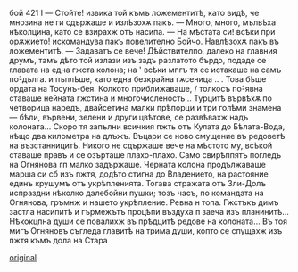 ﻿бой	421
I
— Стойте! извика той къмъ ложементитѣ, като видѣ, че мнозина не ги сдържаше и излѣзохѫ пакъ.
— Много, много, мълвѣха нѣколцина, като се взирахж отъ насипа.
— На мѣстата си! всѣки при орѫжието! искомандува пакъ повелително Бойчо. Навлѣзохѫ пакъ въ ложементитѣ.
— Задаватъ се вече!
Дѣйствителпо, далеко на главния друмъ, тамъ дѣто той излази изъ задъ разлатото бърдо, подаде се главата на една гжста колона; на ' всѣки мпгъ тя се истакаше на самъ по́-дълга. и пъплѣше, като една безкрайна гѫсеница .. . Това бѣше ордата на Тосунъ-бея. Колкото приближаваше, / толкосъ по́-явна ставаше нейната гжстина и многочисленость... Турцитѣ вървѣхѫ по четворица наредъ, двайсетина малки прѣпорци и три голѣми знамена — бѣли, вървени, зелени и други цвѣтове, се развѣвахж надъ колоната... Скоро тя запълни всичкия пжть отъ Кулата до Бѣлата-Вода, нѣщо два километра на длъжъ.
Въцари се ново смущение въ редоветѣ на възстанницитѣ. Никого не сдържаше вече на мѣстото му, всѣкой ставаше правъ и се озърташе плахо-плахо.
Само свирѣппятъ погледъ на Огнянова гп малко задържаше.
Черната колона продължаваше марша си сб изъ пжтя, додѣто стигна до Владението, на растояние единъ крушумъ отъ укрѣпленията.
Тогава стражата отъ Зли-Долъ испраздни нѣколко далебойни пушки; тозъ часъ, по командата на Огнянова, гръмнж и нашето укрѣпление. Ревна н топа. Гжстъкъ димъ застла насипитѣ и гърмежътъ процѣпи въздуха п заеча изъ планинитѣ...
Нѣкокцпна души се повалихж въ прѣдцитѣ редове на колоната...
Въ тоя мигъ Огняновъ съгледа главитѣ на трима души, копто се спущахж изъ пжтя къмъ дола на Стара

[original](images/468.jpg)